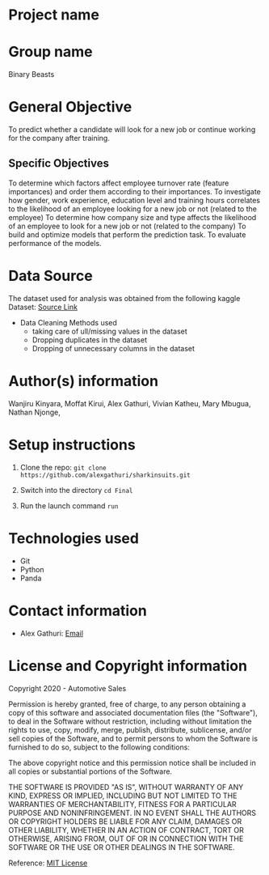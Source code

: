 # Project name


# Group name
Binary Beasts

# General Objective
To predict whether a candidate will look for a new job or continue working for the company after training.

## Specific Objectives
To determine which factors affect employee turnover rate (feature importances) and order them according to their importances.
To investigate how gender, work experience, education level and training hours correlates to the likelihood of an employee looking for a new job or not (related to the employee)
To determine how company size and type affects the likelihood of an employee to look for a new job or not (related to the company)
To build and optimize models that perform the prediction task.
To evaluate performance of the models.



# Data Source
The dataset used for analysis was obtained from the following kaggle
Dataset: [Source Link](https://www.kaggle.com/arashnic/hr-analytics-job-change-of-data-scientists)

* Data Cleaning Methods used
    *  taking care of ull/missing values in the dataset 
    *  Dropping duplicates in the dataset
    *  Dropping of unnecessary columns in the dataset
   


# Author(s) information
Wanjiru Kinyara,
Moffat Kirui,
Alex Gathuri,
Vivian Katheu,
Mary Mbugua,
Nathan Njonge,




# Setup instructions

1. Clone the repo:
    `git clone https://github.com/alexgathuri/sharkinsuits.git`

1. Switch into the directory
    `cd Final`

1. Run the launch command
    `run`

# Technologies used

* Git
* Python
* Panda




# Contact information
* Alex Gathuri: [Email](mailto:gathurialex4@gmail.com)




# License and Copyright information

Copyright 2020 - Automotive Sales

Permission is hereby granted, free of charge, to any person obtaining a copy of this software and associated documentation files (the "Software"), to deal in the Software without restriction, including without limitation the rights to use, copy, modify, merge, publish, distribute, sublicense, and/or sell copies of the Software, and to permit persons to whom the Software is furnished to do so, subject to the following conditions:

The above copyright notice and this permission notice shall be included in all copies or substantial portions of the Software.

THE SOFTWARE IS PROVIDED "AS IS", WITHOUT WARRANTY OF ANY KIND, EXPRESS OR IMPLIED, INCLUDING BUT NOT LIMITED TO THE WARRANTIES OF MERCHANTABILITY, FITNESS FOR A PARTICULAR PURPOSE AND NONINFRINGEMENT. IN NO EVENT SHALL THE AUTHORS OR COPYRIGHT HOLDERS BE LIABLE FOR ANY CLAIM, DAMAGES OR OTHER LIABILITY, WHETHER IN AN ACTION OF CONTRACT, TORT OR OTHERWISE, ARISING FROM, OUT OF OR IN CONNECTION WITH THE SOFTWARE OR THE USE OR OTHER DEALINGS IN THE SOFTWARE.

Reference: [MIT License](https://opensource.org/licenses/MIT)
